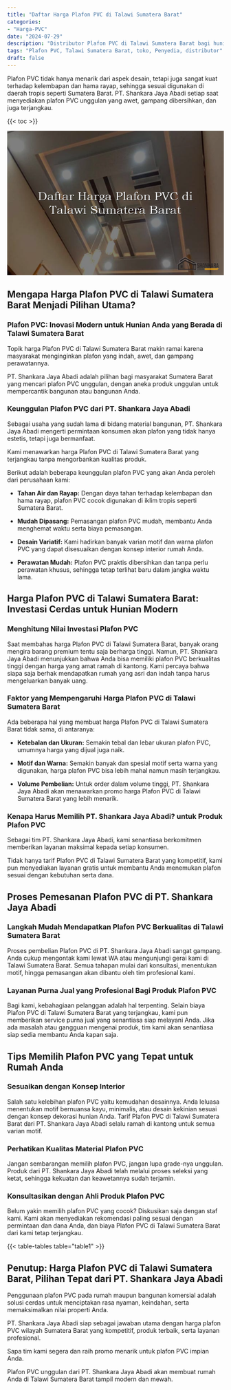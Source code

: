 ```yaml
---
title: "Daftar Harga Plafon PVC di Talawi Sumatera Barat"
categories: 
- "Harga-PVC"
date: "2024-07-29"
description: "Distributor Plafon PVC di Talawi Sumatera Barat bagi hunian, perkantoran, serta toko. Panel unggulan, beragam motif, warna elegan, beserta servis instalasi dikerjakan oleh tenaga ahli profesional dan kepastian resmi!|Jasa distribusi Plafon PVC di Talawi Sumatera Barat bagi kebutuhan hunian, perkantoran, atau gerai, beserta material terbaik dan pemasangan oleh tenaga ahli profesional dan jaminan resmi.|Alternatif Plafon PVC di Talawi Sumatera Barat yang terbukti untuk tempat tinggal, perkantoran, serta ritel, bersama panel berkualitas dan instalasi ditangani oleh tenaga ahli berpengalaman dan jaminan resmi.|Distribusi Plafon PVC di Talawi Sumatera Barat bagi hunian, kantor, dan gerai, beserta panel unggulan dan penempatan oleh teknisi profesional, dilengkapi dengan jaminan resmi.}"
tags: "Plafon PVC, Talawi Sumatera Barat, toko, Penyedia, distributor"
draft: false
---
```


Plafon PVC tidak hanya menarik dari aspek desain, tetapi juga sangat kuat terhadap kelembapan dan hama rayap, sehingga sesuai digunakan di daerah tropis seperti Sumatera Barat. PT. Shankara Jaya Abadi setiap saat menyediakan plafon PVC unggulan yang awet, gampang dibersihkan, dan juga terjangkau.

{{< toc >}}

![Daftar Harga Plafon PVC di Talawi Sumatera Barat](/images/Harga-PVC/Daftar-Harga-Plafon-PVC-di-Talawi-Sumatera-Barat.png)


## Mengapa Harga Plafon PVC di Talawi Sumatera Barat Menjadi Pilihan Utama?

### Plafon PVC: Inovasi Modern untuk Hunian Anda yang Berada di Talawi Sumatera Barat

Topik harga Plafon PVC di Talawi Sumatera Barat makin ramai karena masyarakat menginginkan plafon yang indah, awet, dan gampang perawatannya.

PT. Shankara Jaya Abadi adalah pilihan bagi masyarakat Sumatera Barat yang mencari plafon PVC unggulan, dengan aneka produk unggulan untuk mempercantik bangunan atau bangunan Anda.

### Keunggulan Plafon PVC dari PT. Shankara Jaya Abadi

Sebagai usaha yang sudah lama di bidang material bangunan, PT. Shankara Jaya Abadi mengerti permintaan konsumen akan plafon yang tidak hanya estetis, tetapi juga bermanfaat.

Kami menawarkan harga Plafon PVC di Talawi Sumatera Barat yang terjangkau tanpa mengorbankan kualitas produk.

Berikut adalah beberapa keunggulan plafon PVC yang akan Anda peroleh dari perusahaan kami:

- **Tahan Air dan Rayap:** Dengan daya tahan terhadap kelembapan dan hama rayap, plafon PVC cocok digunakan di iklim tropis seperti Sumatera Barat.

- **Mudah Dipasang:** Pemasangan plafon PVC mudah, membantu Anda menghemat waktu serta biaya pemasangan.

- **Desain Variatif:** Kami hadirkan banyak varian motif dan warna plafon PVC yang dapat disesuaikan dengan konsep interior rumah Anda.

- **Perawatan Mudah:** Plafon PVC praktis dibersihkan dan tanpa perlu perawatan khusus, sehingga tetap terlihat baru dalam jangka waktu lama.

## Harga Plafon PVC di Talawi Sumatera Barat: Investasi Cerdas untuk Hunian Modern

### Menghitung Nilai Investasi Plafon PVC

Saat membahas harga Plafon PVC di Talawi Sumatera Barat, banyak orang mengira barang premium tentu saja berharga tinggi. Namun, PT. Shankara Jaya Abadi menunjukkan bahwa Anda bisa memiliki plafon PVC berkualitas tinggi dengan harga yang amat ramah di kantong. Kami percaya bahwa siapa saja berhak mendapatkan rumah yang asri dan indah tanpa harus mengeluarkan banyak uang.

### Faktor yang Mempengaruhi Harga Plafon PVC di Talawi Sumatera Barat

Ada beberapa hal yang membuat harga Plafon PVC di Talawi Sumatera Barat tidak sama, di antaranya:

- **Ketebalan dan Ukuran:** Semakin tebal dan lebar ukuran plafon PVC, umumnya harga yang dijual juga naik.

- **Motif dan Warna:** Semakin banyak dan spesial motif serta warna yang digunakan, harga plafon PVC bisa lebih mahal namun masih terjangkau.

- **Volume Pembelian:** Untuk order dalam volume tinggi, PT. Shankara Jaya Abadi akan menawarkan promo harga Plafon PVC di Talawi Sumatera Barat yang lebih menarik.

### Kenapa Harus Memilih PT. Shankara Jaya Abadi? untuk Produk Plafon PVC

Sebagai tim PT. Shankara Jaya Abadi, kami senantiasa berkomitmen memberikan layanan maksimal kepada setiap konsumen.

Tidak hanya tarif Plafon PVC di Talawi Sumatera Barat yang kompetitif, kami pun menyediakan layanan gratis untuk membantu Anda menemukan plafon sesuai dengan kebutuhan serta dana.

## Proses Pemesanan Plafon PVC di PT. Shankara Jaya Abadi

### Langkah Mudah Mendapatkan Plafon PVC Berkualitas di Talawi Sumatera Barat

Proses pembelian Plafon PVC di PT. Shankara Jaya Abadi sangat gampang. Anda cukup mengontak kami lewat WA atau mengunjungi gerai kami di Talawi Sumatera Barat. Semua tahapan mulai dari konsultasi, menentukan motif, hingga pemasangan akan dibantu oleh tim profesional kami.

### Layanan Purna Jual yang Profesional Bagi Produk Plafon PVC

Bagi kami, kebahagiaan pelanggan adalah hal terpenting. Selain biaya Plafon PVC di Talawi Sumatera Barat yang terjangkau, kami pun memberikan service purna jual yang senantiasa siap melayani Anda. Jika ada masalah atau gangguan mengenai produk, tim kami akan senantiasa siap sedia membantu Anda kapan saja.

## Tips Memilih Plafon PVC yang Tepat untuk Rumah Anda

### Sesuaikan dengan Konsep Interior

Salah satu kelebihan plafon PVC yaitu kemudahan desainnya. Anda leluasa menentukan motif bernuansa kayu, minimalis, atau desain kekinian sesuai dengan konsep dekorasi hunian Anda. Tarif Plafon PVC di Talawi Sumatera Barat dari PT. Shankara Jaya Abadi selalu ramah di kantong untuk semua varian motif.

### Perhatikan Kualitas Material Plafon PVC

Jangan sembarangan memilih plafon PVC, jangan lupa grade-nya unggulan. Produk dari PT. Shankara Jaya Abadi telah melalui proses seleksi yang ketat, sehingga kekuatan dan keawetannya sudah terjamin.

### Konsultasikan dengan Ahli Produk Plafon PVC

Belum yakin memilih plafon PVC yang cocok? Diskusikan saja dengan staf kami. Kami akan menyediakan rekomendasi paling sesuai dengan permintaan dan dana Anda, dan biaya Plafon PVC di Talawi Sumatera Barat dari kami tetap terjangkau.

{{< table-tables table="table1" >}}

## Penutup: Harga Plafon PVC di Talawi Sumatera Barat, Pilihan Tepat dari PT. Shankara Jaya Abadi

Penggunaan plafon PVC pada rumah maupun bangunan komersial adalah solusi cerdas untuk menciptakan rasa nyaman, keindahan, serta memaksimalkan nilai properti Anda.

PT. Shankara Jaya Abadi siap sebagai jawaban utama dengan harga plafon PVC wilayah Sumatera Barat yang kompetitif, produk terbaik, serta layanan profesional.

Sapa tim kami segera dan raih promo menarik untuk plafon PVC impian Anda.

Plafon PVC unggulan dari PT. Shankara Jaya Abadi akan membuat rumah Anda di Talawi Sumatera Barat tampil modern dan mewah.